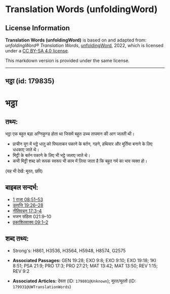 # Translation Words (unfoldingWord)

## License Information

**Translation Words (unfoldingWord)** is based on and adapted from: _unfoldingWord® Translation Words_, [unfoldingWord](https://unfoldingword.org/utw), 2022, which is licensed under a [CC BY-SA 4.0 license](https://creativecommons.org/licenses/by-sa/4.0/legalcode.en).

This markdown version is provided under the same license.



--------------------------------

## भट्ठा (id: 179835)

भट्ठा
=====

तथ्य:
-----

भट्ठा एक बहुत बड़ा अग्निकुण्ड होता था जिसमें बहुत उच्च तापमान की आग जलती थी।

* प्राचीन युग में भट्ठे धातु को पिघलाकर पकाने के बर्तन, गहने, हथियार और मूर्तिया बनाने के लिए धधकाए जाते थे।
* मिट्टी के बर्तन पकाने के लिए भी भट्ठे जलाए जाते थे।
* कभी मिट्टी शब्द को रूपक स्वरूप भी काम में लिया जाता है कि बहुत गर्म का भाव व्यक्त हो।

(यह भी देखें: मूरत, छवि)

बाइबल सन्दर्भ:
--------------

* [1 राजा 08:51–53](https://ref.ly/1Kgs0:0)
* [उत्पत्ति 19:26–28](https://ref.ly/Gen19:26-Gen19:28)
* [नीतिवचन 17:3–4](https://ref.ly/Prov17:3-Prov17:4)
* भजन संहिता 021:9–10
* [प्रकाशितवाक्य 09:1–2](https://ref.ly/Rev0:0)

शब्द तथ्य:
----------

* Strong's: H861, H3536, H3564, H5948, H8574, G2575

* **Associated Passages:** GEN 19:28; EXO 9:8; EXO 9:10; EXO 19:18; 1KI 8:51; PSA 21:9; PRO 17:3; PRO 27:21; MAT 13:42; MAT 13:50; REV 1:15; REV 9:2
* **Associated Articles:** देवता (ID: `179801@Unknown`); मूरत/मूरतों (ID: `179931@UWTranslationWords`)

